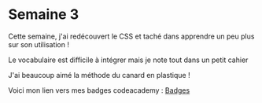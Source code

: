 <!DOCTYPE HTML>

<h1> Semaine 3 </h1>

<p> Cette semaine, j'ai redécouvert le CSS et taché dans apprendre un peu plus sur son utilisation ! </p>

<p> Le vocabulaire est difficile à intégrer mais je note tout dans un petit cahier </p>

<p> J'ai beaucoup aimé la méthode du canard en plastique ! </p>

<p> Voici mon lien vers mes badges codeacademy : <a href="https://www.codecademy.com/fr/users/Artbooster/achievements"> Badges </a> </p>

